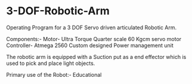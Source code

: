 # 3-DOF-Robotic-Arm
Operating Program for a 3 DOF Servo driven articulated Robotic Arm.

Components:-
Motor- Ultra Torque Quarter scale 60 Kgcm servo motor
Controller- Atmega 2560
Custom designed Power management unit

The robotic arm is equipped with a Suction put as a end effector which is used to pick and place light objects.

Primary use of the Robot:- Educational
